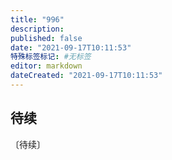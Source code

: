 ```yaml
---
title: "996"
description:
published: false
date: "2021-09-17T10:11:53"
特殊标签标记: #无标签
editor: markdown
dateCreated: "2021-09-17T10:11:53"
---
```


## 待续

<!--
真的累了
-->

〔待续〕
